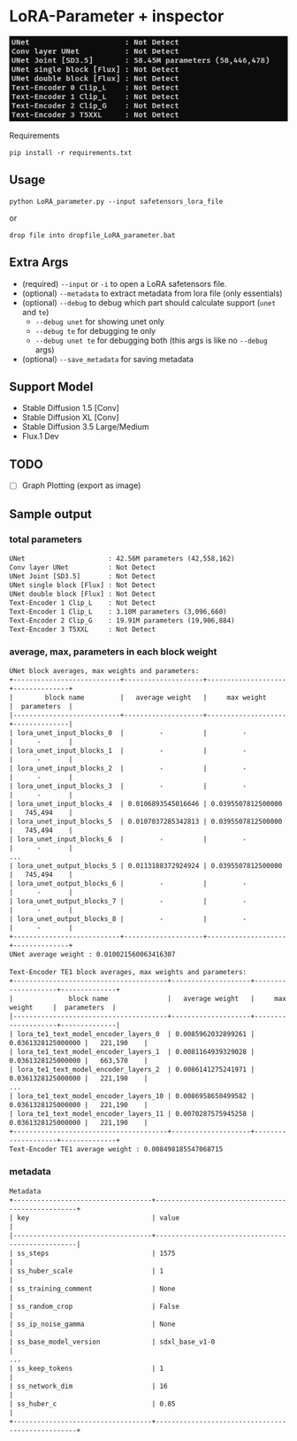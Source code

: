 # LoRA-Parameter + inspector
![alt text](screenshot/1.png)

Requirements
```
pip install -r requirements.txt
```

## Usage
```
python LoRA_parameter.py --input safetensors_lora_file
```
or
```
drop file into dropfile_LoRA_parameter.bat
```

## Extra Args

- (required) `--input` or `-i` to open a LoRA safetensors file.
- (optional) `--metadata` to extract metadata from lora file (only essentials)
- (optional) `--debug` to debug which part should calculate support (`unet` and `te`) 
  - `--debug unet` for showing unet only
  - `--debug te` for debugging te only
  - `--debug unet te` for debugging both (this args is like no `--debug` args)
- (optional) `--save_metadata` for saving metadata


## Support Model
- Stable Diffusion 1.5 [Conv]
- Stable Diffusion XL [Conv]
- Stable Diffusion 3.5 Large/Medium
- Flux.1 Dev

## TODO

- [ ] Graph Plotting (export as image)

## Sample output

### total parameters

```
UNet                     : 42.56M parameters (42,558,162)
Conv layer UNet          : Not Detect
UNet Joint [SD3.5]       : Not Detect
UNet single block [Flux] : Not Detect
UNet double block [Flux] : Not Detect
Text-Encoder 1 Clip_L    : Not Detect
Text-Encoder 1 Clip_L    : 3.10M parameters (3,096,660)
Text-Encoder 2 Clip_G    : 19.91M parameters (19,906,884)
Text-Encoder 3 T5XXL     : Not Detect
```

### average, max, parameters in each block weight

```
UNet block averages, max weights and parameters:
+---------------------------+--------------------+--------------------+--------------+
|        block name         |   average weight   |     max weight     |  parameters  |
|---------------------------+--------------------+--------------------+--------------|
| lora_unet_input_blocks_0  |         -          |         -          |      -       |
| lora_unet_input_blocks_1  |         -          |         -          |      -       |
| lora_unet_input_blocks_2  |         -          |         -          |      -       |
| lora_unet_input_blocks_3  |         -          |         -          |      -       |
| lora_unet_input_blocks_4  | 0.0106893545016646 | 0.0395507812500000 |   745,494    |
| lora_unet_input_blocks_5  | 0.0107037285342813 | 0.0395507812500000 |   745,494    |
| lora_unet_input_blocks_6  |         -          |         -          |      -       |
...
| lora_unet_output_blocks_5 | 0.0113188372924924 | 0.0395507812500000 |   745,494    |
| lora_unet_output_blocks_6 |         -          |         -          |      -       |
| lora_unet_output_blocks_7 |         -          |         -          |      -       |
| lora_unet_output_blocks_8 |         -          |         -          |      -       |
+---------------------------+--------------------+--------------------+--------------+
UNet average weight : 0.010021560063416307

Text-Encoder TE1 block averages, max weights and parameters:
+---------------------------------------+--------------------+--------------------+--------------+
|              block name               |   average weight   |     max weight     |  parameters  |
|---------------------------------------+--------------------+--------------------+--------------|
| lora_te1_text_model_encoder_layers_0  | 0.0085962032899261 | 0.0361328125000000 |   221,190    |
| lora_te1_text_model_encoder_layers_1  | 0.0081164939329028 | 0.0361328125000000 |   663,570    |
| lora_te1_text_model_encoder_layers_2  | 0.0086141275241971 | 0.0361328125000000 |   221,190    |
...
| lora_te1_text_model_encoder_layers_10 | 0.0086958650499582 | 0.0361328125000000 |   221,190    |
| lora_te1_text_model_encoder_layers_11 | 0.0070287575945258 | 0.0361328125000000 |   221,190    |
+---------------------------------------+--------------------+--------------------+--------------+
Text-Encoder TE1 average weight : 0.008498185547068715
```

### metadata

```
Metadata
+-----------------------------------+--------------------------------------------------+
| key                               | value                                            |
|-----------------------------------+--------------------------------------------------|
| ss_steps                          | 1575                                             |
| ss_huber_scale                    | 1                                                |
| ss_training_comment               | None                                             |
| ss_random_crop                    | False                                            |
| ss_ip_noise_gamma                 | None                                             |
| ss_base_model_version             | sdxl_base_v1-0                                   |
...
| ss_keep_tokens                    | 1                                                |
| ss_network_dim                    | 16                                               |
| ss_huber_c                        | 0.85                                             |
+-----------------------------------+--------------------------------------------------+
```